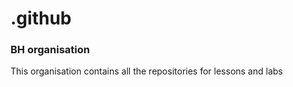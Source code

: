 # .github

### BH organisation

This organisation contains all the repositories for lessons and labs
